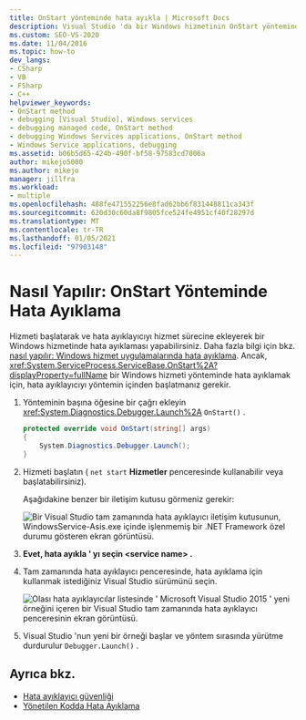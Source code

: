 ```yaml
---
title: OnStart yönteminde hata ayıkla | Microsoft Docs
description: Visual Studio 'da bir Windows hizmetinin OnStart yönteminde hata ayıklamanın, yöntemin içinden hata ayıklayıcıyı başlatarak nasıl yapılacağını öğrenin.
ms.custom: SEO-VS-2020
ms.date: 11/04/2016
ms.topic: how-to
dev_langs:
- CSharp
- VB
- FSharp
- C++
helpviewer_keywords:
- OnStart method
- debugging [Visual Studio], Windows services
- debugging managed code, OnStart method
- debugging Windows Services applications, OnStart method
- Windows Service applications, debugging
ms.assetid: b06b5d65-424b-490f-bf58-97583cd7006a
author: mikejo5000
ms.author: mikejo
manager: jillfra
ms.workload:
- multiple
ms.openlocfilehash: 488fe471552256e8fad62bb6f831448811ca343f
ms.sourcegitcommit: 620d30c60da8f9805fce524fe4951cf40f28297d
ms.translationtype: MT
ms.contentlocale: tr-TR
ms.lasthandoff: 01/05/2021
ms.locfileid: "97903148"
---
```

# <a name="how-to-debug-the-onstart-method"></a>Nasıl Yapılır: OnStart Yönteminde Hata Ayıklama
Hizmeti başlatarak ve hata ayıklayıcıyı hizmet sürecine ekleyerek bir Windows hizmetinde hata ayıklaması yapabilirsiniz. Daha fazla bilgi için bkz. [nasıl yapılır: Windows hizmet uygulamalarında hata ayıklama](/dotnet/framework/windows-services/how-to-debug-windows-service-applications). Ancak, <xref:System.ServiceProcess.ServiceBase.OnStart%2A?displayProperty=fullName> bir Windows hizmeti yönteminde hata ayıklamak için, hata ayıklayıcıyı yöntemin içinden başlatmanız gerekir.

1. Yönteminin başına öğesine bir çağrı ekleyin <xref:System.Diagnostics.Debugger.Launch%2A> `OnStart()` .

    ```csharp
    protected override void OnStart(string[] args)
    {
        System.Diagnostics.Debugger.Launch();
    }
    ```

2. Hizmeti başlatın ( `net start` **Hizmetler** penceresinde kullanabilir veya başlatabilirsiniz).

    Aşağıdakine benzer bir iletişim kutusu görmeniz gerekir:

    ![Bir Visual Studio tam zamanında hata ayıklayıcı iletişim kutusunun, WindowsService-Asis.exe içinde işlenmemiş bir .NET Framework özel durumu gösteren ekran görüntüsü.](../debugger/media/onstartdebug.png)

3. **Evet, hata ayıkla ' yı seçin \<service name> .**

4. Tam zamanında hata ayıklayıcı penceresinde, hata ayıklama için kullanmak istediğiniz Visual Studio sürümünü seçin.

    ![Olası hata ayıklayıcılar listesinde ' Microsoft Visual Studio 2015 ' yeni örneğini içeren bir Visual Studio tam zamanında hata ayıklayıcı penceresinin ekran görüntüsü.](../debugger/media/justintimedebugger.png)

5. Visual Studio 'nun yeni bir örneği başlar ve yöntem sırasında yürütme durdurulur `Debugger.Launch()` .

## <a name="see-also"></a>Ayrıca bkz.
- [Hata ayıklayıcı güvenliği](../debugger/debugger-security.md)
- [Yönetilen Kodda Hata Ayıklama](../debugger/debugging-managed-code.md)
